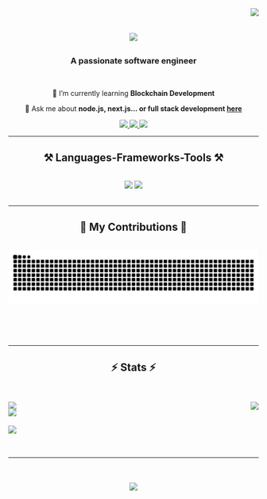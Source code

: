<img align="right" src="https://visitor-badge.laobi.icu/badge?page_id=mo-amir-code.mo-amir-code" />

<h1 align="center">
    <img src="https://readme-typing-svg.herokuapp.com/?font=Righteous&size=35&center=true&vCenter=true&width=500&height=70&duration=4000&lines=Hi+There!+👋;+I'm+Mo+Amir!;" />
</h1>

<h3 align="center">A passionate software engineer</h3>

<br/>

<div align="center">
 
 <!-- 🔭 I’m currently working on **a ChatGPT Management extension** -->
 
 🌱 I’m currently learning **Blockchain Development**

💬 Ask me about **node.js, next.js... or full stack development [here](https://github.com/mo-amir-code/mo-amir-code/issues)**

<!-- ⚡ Fun fact **Game of Thrones Night's Watch cloaks are made from Ikea rugs** -->

 </div>
 
<div align="center"> 
  <a href="mailto:mo.amir.code@gmail.com">
    <img src="https://img.shields.io/badge/Gmail-333333?style=for-the-badge&logo=gmail&logoColor=red" />
  </a>
  <a href="https://linkedin.com/in/mo-amir" target="_blank">
    <img src="https://img.shields.io/badge/LinkedIn-0077B5?style=for-the-badge&logo=linkedin&logoColor=white" target="_blank" />
  </a>
  <a href="https://x.com/mo_amir_code" target="_blank">
    <img src="https://img.shields.io/badge/Twitter-000?style=for-the-badge&logo=x&logoColor=dark" target="_blank" />
  </a>
</div>

 <hr/>
 
<h2 align="center">⚒️ Languages-Frameworks-Tools ⚒️</h2>
<br/>
<div align="center">
    <img src="https://skillicons.dev/icons?i=nodejs,javascript,typescript,express,firebase,mongodb,nextjs,postgresql,discordjs,docker,solidity,tailwind,jenkins" />
    <img src="https://skillicons.dev/icons?i=figma,git,kubernetes,linux,materialui,nginx,postman,prisma,redis,redux,vscode,rust,arch,git" /><br>
</div>

<br/>
<hr/>

<div align="center">
  <h2>🐍 My Contributions 🐍</h2>
  <br>
    <!-- <a href="https://www.devmirza.ml">
        <img src="https://github.com/mo-amir-code/mo-amir-code/blob/output/github-snake-dark.svg" alt="snake" />
    </a> -->
  
  <img alt="snake eating my contributions" src="https://raw.githubusercontent.com/mo-amir-code/mo-amir-code/output/github-contribution-grid-snake.svg" />
  
  <br/><br/><br/>
</div>

<hr/>
<h2 align="center">⚡ Stats ⚡</h2>
<br/>
<div>
  <p align="start">
    <img src="https://github-readme-streak-stats-blush-two.vercel.app?user=mo-amir-code&theme=dark&hide_border=true&date_format=j%20M%5B%20Y%5D" />
    <picture>
      <source media="(prefers-color-scheme: dark)" srcset="https://github-readme-stats.vercel.app/api/top-langs/?username=mo-amir-code&hide_title=true&langs_count=10&hide=G-code&hide_border=true&theme=dark&bg_color=0e1116&title_color=ffffff&text_color=ffffff&layout=donut-vertical&exclude_repo=babel,convert">
      <img align="right" src="https://github-readme-stats.vercel.app/api/top-langs/?username=mo-amir-code&hide_title=true&langs_count=10&hide=G-code&hide_border=true&layout=donut-vertical&exclude_repo=babel,convert">
    </picture>
  </p>
  <p align="start" style="margin-top: -20px;">
    <img width="49.5%" src="https://github-readme-stats.vercel.app/api?username=mo-amir-code&show_icons=true&count_private=true&theme=react&hide_border=true&bg_color=0D1117" />
  </p>

  <!-- <h2 align="center">👇 Latest Activity Graph 👇</h2><br/> -->
  <a href="https://github.com/mo-amir-code/github-readme-activity-graph">
    <picture>
      <source media="(prefers-color-scheme: dark)" srcset="https://github-readme-activity-graph.vercel.app/graph?username=mo-amir-code&theme=github-dark&area=true&hide_border=true&custom_title=Past%20Months%20Activity&color=ffffff&bg_color=0e1116" >
      <img align="center" src="https://github-readme-activity-graph.vercel.app/graph?username=mo-amir-code&theme=github-light&area=true&hide_border=true&custom_title=Past%20Months%20Activity" >
    </picture>
  </a>
</div>


<br/>
<br/>
<hr/>

<!-- <br />
    <h2 align="center">🤡 More Advanced Activity Graph</h2>
    <img src="https://raw.githubusercontent.com/mo-amir-code/mo-amir-code/main/profile-3d-contrib/profile-night-green.svg" />
<br/>
<hr/> -->

<h1 align="center">
    <img src="https://readme-typing-svg.herokuapp.com/?font=Righteous&size=35&center=true&vCenter=true&width=550&height=70&duration=4000&lines=Thanks+for+visiting!+👋;+Shoot+me+a+message+on+Linkedin!;+I'm+always+down+to+collab+:);" />
</h1>

<br/>
